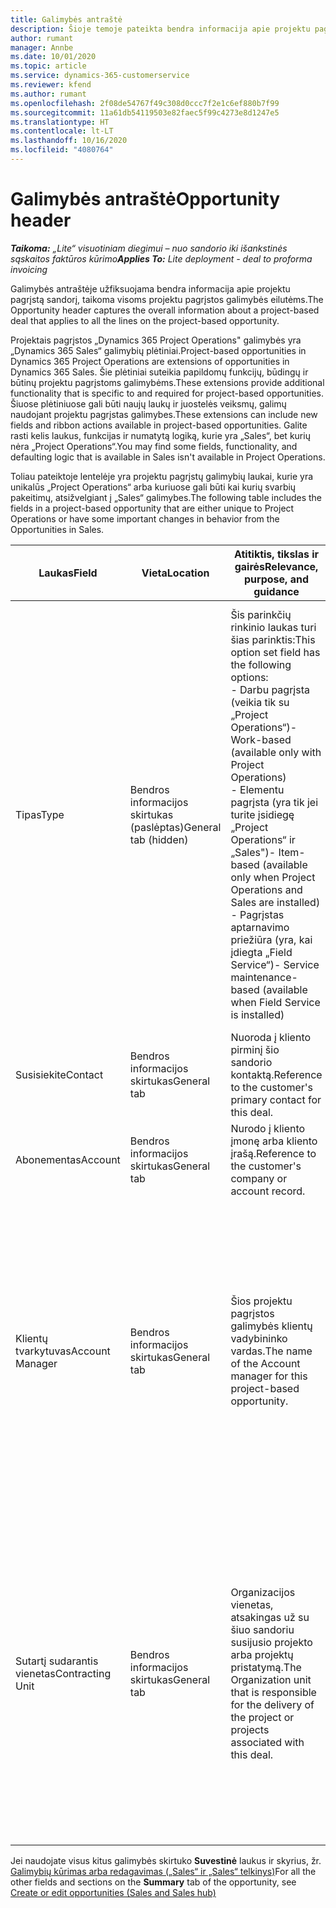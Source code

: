 ```yaml
---
title: Galimybės antraštė
description: Šioje temoje pateikta bendra informacija apie projektu pagrįstų sandorių ir projektu pagrįstų galimybių eilutes.
author: rumant
manager: Annbe
ms.date: 10/01/2020
ms.topic: article
ms.service: dynamics-365-customerservice
ms.reviewer: kfend
ms.author: rumant
ms.openlocfilehash: 2f08de54767f49c308d0ccc7f2e1c6ef880b7f99
ms.sourcegitcommit: 11a61db54119503e82faec5f99c4273e8d1247e5
ms.translationtype: HT
ms.contentlocale: lt-LT
ms.lasthandoff: 10/16/2020
ms.locfileid: "4080764"
---
```

# <a name="opportunity-header"></a><span data-ttu-id="1a6c4-103">Galimybės antraštė</span><span class="sxs-lookup"><span data-stu-id="1a6c4-103">Opportunity header</span></span>

<span data-ttu-id="1a6c4-104">_**Taikoma:** „Lite“ visuotiniam diegimui – nuo sandorio iki išankstinės sąskaitos faktūros kūrimo_</span><span class="sxs-lookup"><span data-stu-id="1a6c4-104">_**Applies To:** Lite deployment - deal to proforma invoicing_</span></span>

<span data-ttu-id="1a6c4-105">Galimybės antraštėje užfiksuojama bendra informacija apie projektu pagrįstą sandorį, taikoma visoms projektu pagrįstos galimybės eilutėms.</span><span class="sxs-lookup"><span data-stu-id="1a6c4-105">The Opportunity header captures the overall information about a project-based deal that applies to all the lines on the project-based opportunity.</span></span>

<span data-ttu-id="1a6c4-106">Projektais pagrįstos „Dynamics 365 Project Operations" galimybės yra „Dynamics 365 Sales“ galimybių plėtiniai.</span><span class="sxs-lookup"><span data-stu-id="1a6c4-106">Project-based opportunities in Dynamics 365 Project Operations are extensions of opportunities in Dynamics 365 Sales.</span></span> <span data-ttu-id="1a6c4-107">Šie plėtiniai suteikia papildomų funkcijų, būdingų ir būtinų projektu pagrįstoms galimybėms.</span><span class="sxs-lookup"><span data-stu-id="1a6c4-107">These extensions provide additional functionality that is specific to and required for project-based opportunities.</span></span> <span data-ttu-id="1a6c4-108">Šiuose plėtiniuose gali būti naujų laukų ir juostelės veiksmų, galimų naudojant projektu pagrįstas galimybes.</span><span class="sxs-lookup"><span data-stu-id="1a6c4-108">These extensions can include new fields and ribbon actions available in project-based opportunities.</span></span> <span data-ttu-id="1a6c4-109">Galite rasti kelis laukus, funkcijas ir numatytą logiką, kurie yra „Sales“, bet kurių nėra „Project Operations“.</span><span class="sxs-lookup"><span data-stu-id="1a6c4-109">You may find some fields, functionality, and defaulting logic that is available in Sales isn't available in Project Operations.</span></span>

<span data-ttu-id="1a6c4-110">Toliau pateiktoje lentelėje yra projektu pagrįstų galimybių laukai, kurie yra unikalūs „Project Operations“ arba kuriuose gali būti kai kurių svarbių pakeitimų, atsižvelgiant į „Sales“ galimybes.</span><span class="sxs-lookup"><span data-stu-id="1a6c4-110">The following table includes the fields in a project-based opportunity that are either unique to Project Operations or have some important changes in behavior from the Opportunities in Sales.</span></span>

| <span data-ttu-id="1a6c4-111">**Laukas**</span><span class="sxs-lookup"><span data-stu-id="1a6c4-111">**Field**</span></span> | <span data-ttu-id="1a6c4-112">**Vieta**</span><span class="sxs-lookup"><span data-stu-id="1a6c4-112">**Location**</span></span> | <span data-ttu-id="1a6c4-113">**Atitiktis, tikslas ir gairės**</span><span class="sxs-lookup"><span data-stu-id="1a6c4-113">**Relevance, purpose, and guidance**</span></span> | <span data-ttu-id="1a6c4-114">**Tolesnis poveikis**</span><span class="sxs-lookup"><span data-stu-id="1a6c4-114">**Downstream impact**</span></span> |
| --- | --- | --- | --- |
| <span data-ttu-id="1a6c4-115">Tipas</span><span class="sxs-lookup"><span data-stu-id="1a6c4-115">Type</span></span> | <span data-ttu-id="1a6c4-116">Bendros informacijos skirtukas (paslėptas)</span><span class="sxs-lookup"><span data-stu-id="1a6c4-116">General tab (hidden)</span></span> | <span data-ttu-id="1a6c4-117">Šis parinkčių rinkinio laukas turi šias parinktis:</span><span class="sxs-lookup"><span data-stu-id="1a6c4-117">This option set field has the following options:</span></span></br><span data-ttu-id="1a6c4-118">- Darbu pagrįsta (veikia tik su „Project Operations“)</span><span class="sxs-lookup"><span data-stu-id="1a6c4-118">- Work-based (available only with Project Operations)</span></span></br><span data-ttu-id="1a6c4-119">- Elementu pagrįsta (yra tik jei turite įsidiegę „Project Operations“ ir „Sales")</span><span class="sxs-lookup"><span data-stu-id="1a6c4-119">- Item-based (available only when Project Operations and Sales are installed)</span></span></br><span data-ttu-id="1a6c4-120">- Pagrįstas aptarnavimo priežiūra (yra, kai įdiegta „Field Service“)</span><span class="sxs-lookup"><span data-stu-id="1a6c4-120">- Service maintenance-based (available when Field Service is installed)</span></span> | <span data-ttu-id="1a6c4-121">Kai naudojate „Project Operations“, ši lauko reikšmė automatiškai nustatoma kaip **Darbu pagrįsta** , kuri galimybę suklasifikuoja kaip projektu pagrįstą.</span><span class="sxs-lookup"><span data-stu-id="1a6c4-121">When you use Project Operations, this field value is automatically set to **Work-based** which classifies the Opportunity as project-based.</span></span> <span data-ttu-id="1a6c4-122">Galimybė turi būti pagrįsta projektu, kad būtų galima įjungti visus su projektu susijusius išplėtimus ir funkcijas tolesniuose šio sandorio procesuose.</span><span class="sxs-lookup"><span data-stu-id="1a6c4-122">An Opportunity should be project-based to enable all project-specific extensions and functionality in the downstream sales process for this deal.</span></span> |
| <span data-ttu-id="1a6c4-123">Susisiekite</span><span class="sxs-lookup"><span data-stu-id="1a6c4-123">Contact</span></span> | <span data-ttu-id="1a6c4-124">Bendros informacijos skirtukas</span><span class="sxs-lookup"><span data-stu-id="1a6c4-124">General tab</span></span> | <span data-ttu-id="1a6c4-125">Nuoroda į kliento pirminį šio sandorio kontaktą.</span><span class="sxs-lookup"><span data-stu-id="1a6c4-125">Reference to the customer's primary contact for this deal.</span></span> | |
| <span data-ttu-id="1a6c4-126">Abonementas</span><span class="sxs-lookup"><span data-stu-id="1a6c4-126">Account</span></span> | <span data-ttu-id="1a6c4-127">Bendros informacijos skirtukas</span><span class="sxs-lookup"><span data-stu-id="1a6c4-127">General tab</span></span> | <span data-ttu-id="1a6c4-128">Nurodo į kliento įmonę arba kliento įrašą.</span><span class="sxs-lookup"><span data-stu-id="1a6c4-128">Reference to the customer's company or account record.</span></span> | |
| <span data-ttu-id="1a6c4-129">Klientų tvarkytuvas</span><span class="sxs-lookup"><span data-stu-id="1a6c4-129">Account Manager</span></span> | <span data-ttu-id="1a6c4-130">Bendros informacijos skirtukas</span><span class="sxs-lookup"><span data-stu-id="1a6c4-130">General tab</span></span> | <span data-ttu-id="1a6c4-131">Šios projektu pagrįstos galimybės klientų vadybininko vardas.</span><span class="sxs-lookup"><span data-stu-id="1a6c4-131">The name of the Account manager for this project-based opportunity.</span></span> | <span data-ttu-id="1a6c4-132">Klientų vadybininkas yra atsakingas už ryšių su klientu viso projekto metu valdymą.</span><span class="sxs-lookup"><span data-stu-id="1a6c4-132">The Account manager is responsible for managing the relationship with the customer through the completion of this project.</span></span> <span data-ttu-id="1a6c4-133">Remiantis rezervuojamų išteklių įrašo susiejimu su klientų vadybininku, sutartį sudarantis vienetas laikomas numatytuoju.</span><span class="sxs-lookup"><span data-stu-id="1a6c4-133">Based on the bookable resource record tied to the Account manager, the contracting unit is defaulted.</span></span> |
| <span data-ttu-id="1a6c4-134">Sutartį sudarantis vienetas</span><span class="sxs-lookup"><span data-stu-id="1a6c4-134">Contracting Unit</span></span> | <span data-ttu-id="1a6c4-135">Bendros informacijos skirtukas</span><span class="sxs-lookup"><span data-stu-id="1a6c4-135">General tab</span></span> | <span data-ttu-id="1a6c4-136">Organizacijos vienetas, atsakingas už su šiuo sandoriu susijusio projekto arba projektų pristatymą.</span><span class="sxs-lookup"><span data-stu-id="1a6c4-136">The Organization unit that is responsible for the delivery of the project or projects associated with this deal.</span></span> | <span data-ttu-id="1a6c4-137">Sutartį sudarantis vienetas yra įmonės padalinys, kuris vykdys projektus po to, kai sandoris bus uždarytas.</span><span class="sxs-lookup"><span data-stu-id="1a6c4-137">The contracting unit is the division of the company that will complete the project(s) after the deal is closed.</span></span> <span data-ttu-id="1a6c4-138">Kiekvienas sutartį sudarantis vienetas turi valiutą, o ši valiuta naudojama projekto metu padarytoms sąmatinėms ir faktinėms išlaidoms.</span><span class="sxs-lookup"><span data-stu-id="1a6c4-138">Every contracting unit has a currency, and this currency is used to report estimated and actual costs incurred during the project.</span></span> |

<span data-ttu-id="1a6c4-139">Jei naudojate visus kitus galimybės skirtuko **Suvestinė** laukus ir skyrius, žr. [Galimybių kūrimas arba redagavimas („Sales“ ir „Sales“ telkinys)](https://docs.microsoft.com/dynamics365/sales-enterprise/create-edit-opportunity-sales)</span><span class="sxs-lookup"><span data-stu-id="1a6c4-139">For all the other fields and sections on the **Summary** tab of the opportunity, see [Create or edit opportunities (Sales and Sales hub)](https://docs.microsoft.com/dynamics365/sales-enterprise/create-edit-opportunity-sales)</span></span>
